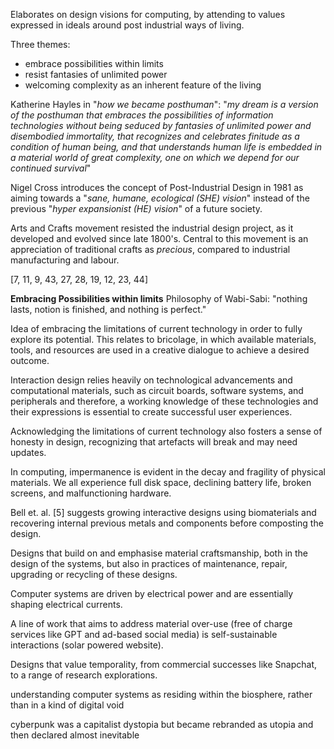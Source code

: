 Elaborates on design visions for computing, by attending to values expressed in ideals around post industrial ways of living.

Three themes:
- embrace possibilities within limits
- resist fantasies of unlimited power
- welcoming complexity as an inherent feature of the living

Katherine Hayles in "*how we became posthuman*":
"*my dream is a version of the posthuman that embraces the possibilities of information technologies without being seduced by fantasies of unlimited power and disembodied immortality, that recognizes and celebrates finitude as a condition of human being, and that understands human life is embedded in a material world of great complexity, one on which we depend for our continued survival*"

Nigel Cross introduces the concept of Post-Industrial Design in 1981 as aiming towards a "*sane, humane, ecological (SHE) vision*" instead of the previous "*hyper expansionist (HE) vision*" of a future society.

Arts and Crafts movement resisted the industrial design project, as it developed and evolved since late 1800's. Central to this movement is an appreciation of traditional crafts as *precious*, compared to industrial manufacturing and labour.

[7, 11, 9, 43, 27, 28, 19, 12, 23, 44]

**Embracing Possibilities within limits**
Philosophy of Wabi-Sabi: "nothing lasts, notion is finished, and nothing is perfect."

Idea of embracing the limitations of current technology in order to fully explore its potential. This relates to bricolage, in which available materials, tools, and resources are used in a creative dialogue to achieve a desired outcome.

Interaction design relies heavily on technological advancements and computational materials, such as circuit boards, software systems, and peripherals and therefore, a working knowledge of these technologies and their expressions is essential to create successful user experiences.

Acknowledging the limitations of current technology also fosters a sense of honesty in design, recognizing that artefacts will break and may need updates.

In computing, impermanence is evident in the decay and fragility of physical materials. We all experience full disk space, declining battery life, broken screens, and malfunctioning hardware.

Bell et. al. [5] suggests growing interactive designs using biomaterials and recovering internal previous metals and components before composting the design.

Designs that build on and emphasise material craftsmanship, both in the design of the systems, but also in practices of maintenance, repair, upgrading or recycling of these designs.

Computer systems are driven by electrical power and are essentially shaping electrical currents.

A line of work that aims to address material over-use (free of charge services like GPT and ad-based social media) is self-sustainable interactions (solar powered website).

Designs that value temporality, from commercial successes like Snapchat, to a range of research explorations.

understanding computer systems as residing within the biosphere, rather than in a kind of digital void

cyberpunk was a capitalist dystopia but became rebranded as utopia and then declared almost inevitable
